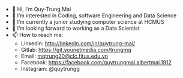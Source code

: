- 👋 Hi, I’m Quy-Trung Mai
- 👀 I’m interested in Coding, software Engineering and Data Science
- 🌱 I’m currently a junior studying computer science at HCMUS
- 💞️ I’m looking forward to working as a Data Scientist
- 📫 How to reach me:
  - Linkedin: http://linkedin.com/in/quytrung-mai/
  - Gitlab: https://git.younetmedia.com/trungmq
  - Email: mqtrung20@clc.fitus.edu.vn
  - Facebook: https://facebook.com/quytrungmai.albertmai.1912
  - Instagram: @quytrungg

<!---
quytrungg/quytrungg is a ✨ special ✨ repository because its `README.md` (this file) appears on your GitHub profile.
You can click the Preview link to take a look at your changes.
--->
